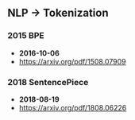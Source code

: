 ## NLP -> Tokenization


### 2015 BPE
- **2016-10-06**
- https://arxiv.org/pdf/1508.07909
### 2018 SentencePiece
- **2018-08-19**
- https://arxiv.org/pdf/1808.06226